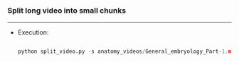 ### Split long video into small chunks
----

- Execution:

    ```python

    python split_video.py -s anatomy_videos/General_embryology_Part-1.mp4 -d split_videos/ -t times.txt

    ```
